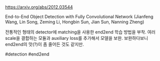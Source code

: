 https://arxiv.org/abs/2012.03544

End-to-End Object Detection with Fully Convolutional Network (Jianfeng Wang, Lin Song, Zeming Li, Hongbin Sun, Jian Sun, Nanning Zheng)

전통적인 형태의 detector에 matching을 사용한 end2end 학습 방법을 부착. 여러 scale을 결합하는 모듈과 auxiliary loss를 추가해서 모델을 보완. 보완하다보니 end2end의 맛(?)이 좀 줄어든 것도 같지만.

#detection #end2end